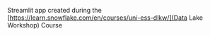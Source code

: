 Streamlit app created during the [https://learn.snowflake.com/en/courses/uni-ess-dlkw/](Data Lake Workshop) Course
